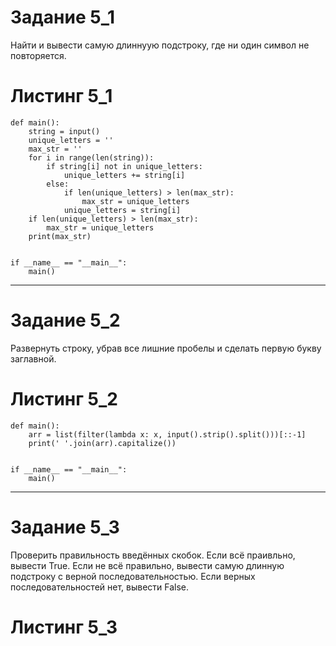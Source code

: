 # Задание 5_1
Найти и вывести самую длиннуую подстроку, где ни один символ не повторяется.
# Листинг 5_1
```Py
def main():
    string = input()
    unique_letters = ''
    max_str = ''
    for i in range(len(string)):
        if string[i] not in unique_letters:
            unique_letters += string[i]
        else:
            if len(unique_letters) > len(max_str):
                max_str = unique_letters
            unique_letters = string[i]
    if len(unique_letters) > len(max_str):
        max_str = unique_letters
    print(max_str)


if __name__ == "__main__":
    main()
```
________
# Задание 5_2
Развернуть строку, убрав все лишние пробелы и сделать первую букву заглавной.
# Листинг 5_2
```Py
def main():
    arr = list(filter(lambda x: x, input().strip().split()))[::-1]
    print(' '.join(arr).capitalize())
    
    
if __name__ == "__main__":
    main()
```
________
# Задание 5_3
Проверить правильность введённых скобок. Если всё праивльно, вывести True. Если не всё правильно, вывести самую длинную подстроку с верной последовательностью. Если верных последовательностей нет, вывести False.
# Листинг 5_3
```Py

```
